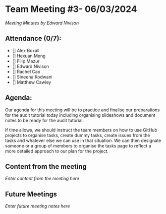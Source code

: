 # Team Meeting #3- 06/03/2024

*Meeting Minutes by Edward Nivison*

## Attendance (0/7):

- [] Alex Boxall
- [] Hexuan Meng
- [] Filip Mazur
- [] Edward Nivison
- [] Rachel Cao
- [] Sineeha Kodwani
- [] Matthew Cawley

## Agenda:

Our agenda for this meeting will be to practice and finalise our preparations for the audit tutorial today including organising slideshows and document notes to be ready for the audit tutorial.

If time allows, we should instruct the team members on how to use GitHub projects to organise tasks, create dummy tasks, create issues from the tasks and whatever else we can use in that situation.
We can then designate someone or a group of members to organise the tasks page to reflect a more detailed approach to our plan for the project.

## Content from the meeting

*Enter content from the meeting here*

## Future Meetings

*Enter future meeting notes here*
